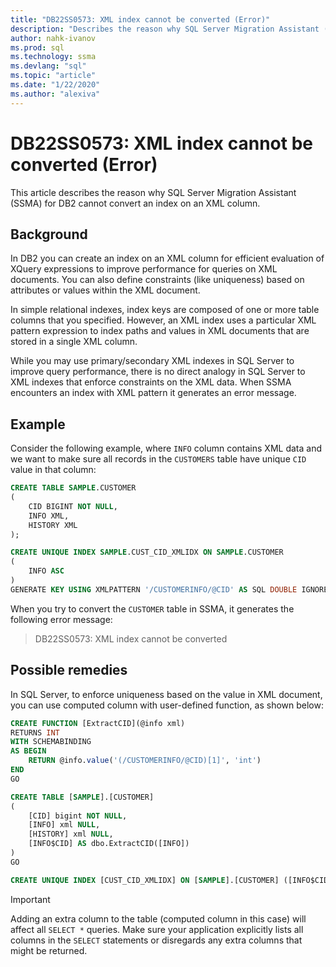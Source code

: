 ```yaml
---
title: "DB22SS0573: XML index cannot be converted (Error)"
description: "Describes the reason why SQL Server Migration Assistant (SSMA) for DB2 cannot convert an index on an XML column."
author: nahk-ivanov
ms.prod: sql
ms.technology: ssma
ms.devlang: "sql"
ms.topic: "article"
ms.date: "1/22/2020"
ms.author: "alexiva"
---
```


# DB22SS0573: XML index cannot be converted (Error)

This article describes the reason why SQL Server Migration Assistant (SSMA) for DB2 cannot convert an index on an XML column.

## Background

In DB2 you can create an index on an XML column for efficient evaluation of XQuery expressions to improve performance for queries on XML documents. You can also define constraints (like uniqueness) based on attributes or values within the XML document.

In simple relational indexes, index keys are composed of one or more table columns that you specified. However, an XML index uses a particular XML pattern expression to index paths and values in XML documents that are stored in a single XML column.

While you may use primary/secondary XML indexes in SQL Server to improve query performance, there is no direct analogy in SQL Server to XML indexes that enforce constraints on the XML data. When SSMA encounters an index with XML pattern it generates an error message.

## Example

Consider the following example, where `INFO` column contains XML data and we want to make sure all records in the `CUSTOMERS` table have unique `CID` value in that column:

```sql
CREATE TABLE SAMPLE.CUSTOMER
(
    CID BIGINT NOT NULL,
    INFO XML,
    HISTORY XML
);

CREATE UNIQUE INDEX SAMPLE.CUST_CID_XMLIDX ON SAMPLE.CUSTOMER
(
    INFO ASC
)
GENERATE KEY USING XMLPATTERN '/CUSTOMERINFO/@CID' AS SQL DOUBLE IGNORE INVALID VALUES;
```

When you try to convert the `CUSTOMER` table in SSMA, it generates the following error message:

> DB22SS0573: XML index cannot be converted

## Possible remedies

In SQL Server, to enforce uniqueness based on the value in XML document, you can use computed column with user-defined function, as shown below:

```sql
CREATE FUNCTION [ExtractCID](@info xml)
RETURNS INT
WITH SCHEMABINDING
AS BEGIN
    RETURN @info.value('(/CUSTOMERINFO/@CID)[1]', 'int')  
END
GO

CREATE TABLE [SAMPLE].[CUSTOMER]
(
    [CID] bigint NOT NULL,
    [INFO] xml NULL,
    [HISTORY] xml NULL,
    [INFO$CID] AS dbo.ExtractCID([INFO])
)
GO

CREATE UNIQUE INDEX [CUST_CID_XMLIDX] ON [SAMPLE].[CUSTOMER] ([INFO$CID])
```

> [!IMPORTANT]
> Adding an extra column to the table (computed column in this case) will affect all `SELECT *` queries. Make sure your application explicitly lists all columns in the `SELECT` statements or disregards any extra columns that might be returned.

